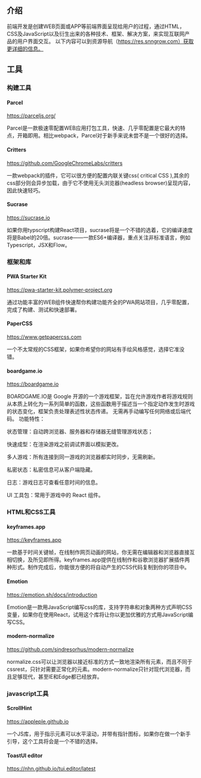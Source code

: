 ## 介绍
前端开发是创建WEB页面或APP等前端界面呈现给用户的过程，通过HTML，CSS及JavaScript以及衍生出来的各种技术、框架、解决方案，来实现互联网产品的用户界面交互。
以下内容可以到资源导航（https://res.snngrow.com）获取更详细的信息。

## 工具

### 构建工具

#### Parcel

https://parceljs.org/

Parcel是一款极速零配置WEB应用打包工具，快速、几乎零配置是它最大的特点，开箱即用。相比webpack，Parcel对于新手来说未尝不是一个很好的选择。

#### Critters

https://github.com/GoogleChromeLabs/critters

一款webpack的插件，它可以很方便的配置内联关键css( critical CSS ),其余的css部分则会异步加载，由于它不使用无头浏览器(headless browser)呈现内容，因此快速轻巧。

#### Sucrase

https://sucrase.io

如果你用typscript构建React项目，sucrase将是一个不错的选着，它的编译速度将是Babel的20倍。sucrase——一款ES6+编译器，重点关注非标准语言，例如Typescript，JSX和Flow。

### 框架和库

#### PWA Starter Kit

https://pwa-starter-kit.polymer-project.org

通过功能丰富的WEB组件快速帮你构建功能齐全的PWA网站项目，几乎零配置，完成了构建、测试和快速部署。

#### PaperCSS

https://www.getpapercss.com

一个不太常规的CSS框架，如果你希望你的网站有手绘风格感觉，选择它准没错。

#### boardgame.io

https://boardgame.io

BOARDGAME.IO是 Google 开源的一个游戏框架，旨在允许游戏作者将游戏规则从本质上转化为一系列简单的函数，这些函数用于描述当一个指定动作发生时游戏的状态变化，框架负责处理表述性状态传递。 无需再手动编写任何网络或后端代码。 功能特性：

状态管理：自动跨浏览器、服务器和存储器无缝管理游戏状态；

快速成型：在渲染游戏之前调试界面以模拟更改。

多人游戏：所有连接到同一游戏的浏览器都实时同步，无需刷新。

私密状态：私密信息可从客户端隐藏。

日志：游戏日志可查看任意时间的信息。

UI 工具包：常用于游戏中的 React 组件。

### HTML和CSS工具

#### keyframes.app

https://keyframes.app

一款基于时间关键帧，在线制作网页动画的网站，你无需在编辑器和浏览器直接互相切换，及所见即所得。keyframes.app提供在线制作和谷歌浏览器扩展插件两种形式。制作完成后，你能很方便的将自动产生的CSS代码复制到你的项目中。

#### Emotion

https://emotion.sh/docs/introduction

Emotion是一款用JavaScript编写css的库，支持字符串和对象两种方式声明CSS变量，如果你在使用React，试用这个库将让你以更加优雅的方式用JavaScript编写CSS。

#### modern-normalize

https://github.com/sindresorhus/modern-normalize

normalize.css可以让浏览器以接近标准的方式一致地渲染所有元素，而且不同于cssrest，只针对需要正常化的元素。modern-normalize只针对现代浏览器，而且足够现代，甚至IE和Edge都已经放弃。

### javascript工具

#### ScrollHint

https://appleple.github.io

一个JS库，用于指示元素可以水平滚动，并带有指针图标，如果你在做一个新手引导，这个工具将会是一个不错的选择。

#### ToastUI editor

https://nhn.github.io/tui.editor/latest
